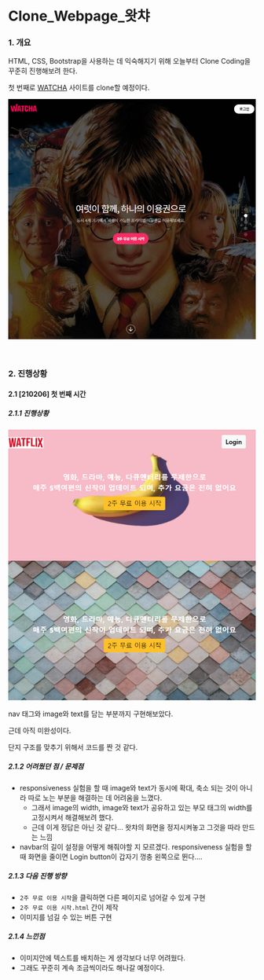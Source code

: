 # Clone_Webpage_왓챠

### 1. 개요

HTML, CSS, Bootstrap을 사용하는 데 익숙해지기 위해 오늘부터 Clone Coding을 꾸준히 진행해보려 한다. 

첫 번째로 [WATCHA](https://watcha.com/) 사이트를 clone할 예정이다.



![image-20210206195412517](./README.assets/image-20210206195412517.png)



<br>

### 2. 진행상황

#### 2.1 [210206] 첫 번째 시간

##### 2.1.1 진행상황



![image-20210206194556476](./README.assets/image-20210206194556476.png) 

nav 태그와 image와 text를 담는 부분까지 구현해보았다. 

근데 아직 미완성이다. 

단지 구조를 맞추기 위해서 코드를 짠 것 같다.



##### 2.1.2 어려웠던 점 / 문제점

- responsiveness 실험을 할 때 image와 text가 동시에 확대, 축소 되는 것이 아니라 따로 노는 부분을 해결하는 데 어려움을 느꼈다.	
  - 그래서 image의 width, image와 text가 공유하고 있는 부모 태그의 width를 고정시켜서 해결해보려 했다.
  - 근데 이게 정답은 아닌 것 같다... 왓챠의 화면을 정지시켜놓고 그것을 따라 만드는 느낌
- navbar의 길이 설정을 어떻게 해줘야할 지 모르겠다.  responsiveness 실험을 할 때 화면을 줄이면 Login button이 갑자기 껑충 왼쪽으로 뛴다....



##### 2.1.3 다음 진행 방향
- `2주 무료 이용 시작`을 클릭하면 다른 페이지로 넘어갈 수 있게 구현
- `2주 무료 이용 시작.html` 간이 제작
- 이미지를 넘길 수 있는 버튼 구현



##### 2.1.4 느낀점

- 이미지안에 텍스트를 배치하는 게 생각보다 너무 어려웠다.
- 그래도 꾸준히 계속 조금씩이라도 해나갈 예정이다. 



